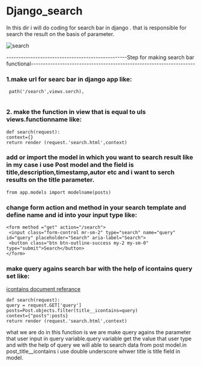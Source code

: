 # Django_search
In this dir i will do coding for search bar in django . that is responsible for search the result on the basis of parameter.

![search](https://user-images.githubusercontent.com/51478832/90886627-5eb75f80-e3d0-11ea-9216-756fa614dd01.png)


--------------------------------------------------Step for making search bar functional--------------------------------------------------------------------
### 1.make url for searc bar in django app like:
``` 
 path('/search',views.serch),
 
```
### 2. make the function in view that is equal to uls views.functionname like:

```
def search(request):
context={}
return render (request.'search.html',context)
```

### add or import the model in which you want to search result like in my case i use Post model and the field is title,description,timestamp,autor etc and i want to serch results on the title parameter.
```
from app.models import modelname(posts)

```
### change form action and method in your search template and define name and id into your input type like:
```
<form method ="get" action="/search">
 <input class="form-control mr-sm-2" type="search" name="query" id="query" placeholder="Search" aria-label="Search">
 <button class="btn btn-outline-success my-2 my-sm-0" type="submit">Search</button>
</form>
```

### make query agains search bar with the help of icontains query set like:
[icontains document referance ](https://docs.djangoproject.com/en/3.1/topics/db/search/)
```
def search(request):
query = request.GET['query']
posts=Post.objects.filter(title__icontains=query)
context={"posts":posts}
return render (request.'search.html',context)

```
what we are do in this function is we are make query agains the parameter that user input in query variable.query variable get the value that user type and with the help of query we will able to search data from post model.in post_title__icontains i use double underscore whwer title is title field in model.
